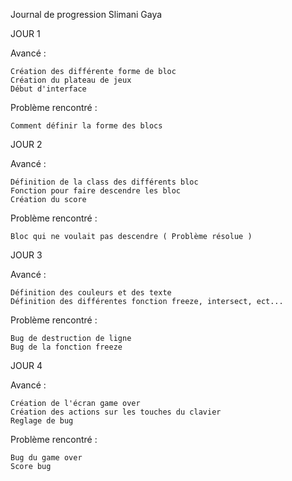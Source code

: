 Journal de progression Slimani Gaya




JOUR 1

Avancé :

    Création des différente forme de bloc
    Création du plateau de jeux
    Début d'interface

Problème rencontré :

    Comment définir la forme des blocs

JOUR 2

Avancé :

    Définition de la class des différents bloc
    Fonction pour faire descendre les bloc
    Création du score

Problème rencontré :

    Bloc qui ne voulait pas descendre ( Problème résolue )

JOUR 3

Avancé :

    Définition des couleurs et des texte
    Définition des différentes fonction freeze, intersect, ect...

Problème rencontré :

    Bug de destruction de ligne
    Bug de la fonction freeze

JOUR 4

Avancé :

    Création de l'écran game over
    Création des actions sur les touches du clavier
    Reglage de bug

Problème rencontré :

    Bug du game over
    Score bug
